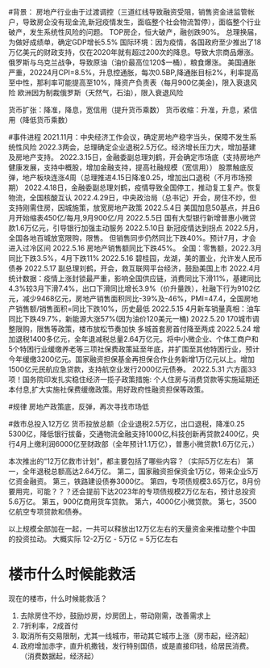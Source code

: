 #背景：
房地产行业由于过渡调控（三道红线导致融资受阻，销售资金进监管帐户，导致房企没有现金流,新冠疫情发生，面临整个社会物流暂停），面临整个行业破产，发生系统性风险的问题。
TOP房企，恒大破产，融创跌90%。
总理换届，为做好成绩单，确定GDP增长5.5%
国际环境：因为疫情，各国政府至少推出了18万亿美元的财政支持，仅在2020年就有超过200次的降息。导致大宗商品爆涨。
俄罗斯与乌克兰战争，导致原油（油价最高位120$一桶），粮食爆涨。
美国通胀严重，20224月CPI=8.5%，升息控通胀，每次0.5BP,降通胀目标2%，利率提高至中性，那利率可能提高至10%，降资产负责表（每月900亿美金)，限入衰退风险
欧洲因为制裁俄罗斯（天然气，石油），限入衰退风险


货币扩张：降准，降息，宽信用（提升货币乘数）
货币收缩：升准，升息，紧信用（降低货币乘数）

#事件进程
2021.11月：中央经济工作会议，确定房地产稳字当头，保障不发生系统性风险
2022.3两会，总理确定企业退税2.5万亿。经济增长压力大，增加基建及房地产支持。
2022.3.15日，金融委副总理刘鹤，开会确定市场底（支持房地产健康发展，支持中概股，增加金融支持，提高社融规模（宽信用））
股票触底反弹，地产板块连涨4周（总理推进4.15日降准0.25，增加出口退税（不月市场预期）
2022.4.18日，金融委副总理刘鹤，疫情导致全国停工，推动复工复产。恢复物流，全国核酸互认
2022.4.29日，中央政治局（总书记）开会，房住不炒，但支持刚需住房，因城施策，放宽房地产政策
2022.5.4日 美国加息50基点，并且6月开始缩表450亿/每月,9月900亿/月
2022.5.5日 国有大型银行新增普惠小微贷款1.6万亿元，引导银行加强主动服务
2022.5.10日 新冠疫情达到拐点
2022.5月，全国各地百城放宽限购，限售。 但销售同步仍然同比下跌40%。预计7月，才会进入过冷区间
2022.5.16 房地产销售额同比下跌45%。 
全国：零售额，2022.3月同比下跌3.5%，4月下跌11%
2022.5.16 碧桂园，龙湖，美的置业，允许发人民币债券
2022.5.17 副总理刘鹤，开会，救互联网平台经济，鼓励美国上市
2022.4月统计数据：疫情上涨封锁最严重，影响全国供应链，消费同比下滑11%，基建同比4.3%较3月下滑7.4%，出口下滑同比增长3.9%（价升量跌），社融下行为9102亿元，减少9468亿元，房地产销售面积同比-39%及-46%，PMI=47.4，全国房地产销售额/销售面积=同比下跌10%，历史最低
2022.5.15 4月新车销量真相：油车同比下跌49.7%，新能源大涨57%(因为油价120美元一桶)
2022.5.20 170城市调整限购，限售等政策，楼市放松节奏加快 多城首套房首付降至两成
2022.5.24 增加退税1400多亿元，全年退减税总量2.64万亿元。将中小微企业、个体工商户和5个特困行业缓缴养老等三项社保费政策延至年底，并扩围至其他特困行业，预计今年缓缴3200亿元。国家融资担保基金再担保合作业务新增1万亿元以上。增加1500亿元民航应急贷款，支持航空业发行2000亿元债券。
2022.5.31 六方面33项！国务院印发扎实稳住经济一揽子政策措施: 个人住房与消费贷款等实施延期还本付息,扩大实施社保费缓缴政策。用好政府性融资担保等政策。

#规律
房地产政策底，反弹，再次寻找市场低

#救市总投入12万亿
货币投放总额（企业退税2.5万亿，出口退税，降准0.25 5300亿，降低银行拔备，交通物流金融支持1000亿,科技创新再贷款2400亿，央行4月上缴利润6000亿至财政部（全年预计1.1万亿），普惠小微贷款1.6万亿元，）

本次推出的“12万亿救市计划”，都主要包括了哪些内容？（实际5万亿左右）
第一，全年退税总额高达2.64万亿。
第二，国家融资担保资金1万亿，带来企业5万亿资金融资。
第三，铁路建设债券3000亿。
第四，专项债规模3.65万亿，8月份要用完，可能？？？还会提前下达2023年的专项债规模2万亿左右，预计总投资5.6万亿。
第五，900亿商用货车贷款。
第六，4000亿小微贷款。
第七，3500亿航空专项贷款和债券。

以上规模全部加在一起，一共可以释放出12万亿左右的天量资金来推动整个中国的投资拉动。
大概实际 12-2万亿 - 5万亿 = 5万亿左右

# 楼市什么时候能救活
现在的楼市，什么时候能救活？
1. 去除房住不炒，鼓励炒房，炒房团上，带动刚需，改善需求上
2. 7折利率，2成首付
3. 取消所有交易限制，尤其一线城市，带动其它城市上涨（房市起，经济起）
4. 政府增加赤字，直升机撒钱，发行特别国债，或是直接印钱，给居民消费。（消费数据起，经济起）


